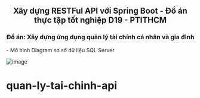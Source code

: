 <h2 align="center">Xây dựng RESTFul API với Spring Boot - Đồ án thực tập tốt nghiệp D19 - PTITHCM</h2>
<h3 align="center">Đồ án: Xây dựng ứng dụng quản lý tài chính cá nhân và gia đình</h3>
- Mô hình Diagram sơ sở dữ liệu SQL Server
  
![image](https://github.com/thtruong2904/QuanLyTaiChinh-API-V2/assets/83656656/a920e081-11a1-4d1f-9a97-48a0d4634d48)
# quan-ly-tai-chinh-api
